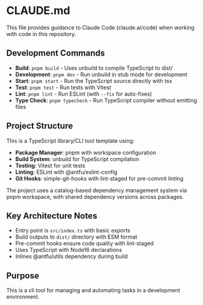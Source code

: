 # CLAUDE.md

This file provides guidance to Claude Code (claude.ai/code) when working with code in this repository.

## Development Commands

- **Build**: `pnpm build` - Uses unbuild to compile TypeScript to dist/
- **Development**: `pnpm dev` - Run unbuild in stub mode for development
- **Start**: `pnpm start` - Run the TypeScript source directly with tsx
- **Test**: `pnpm test` - Run tests with Vitest
- **Lint**: `pnpm lint` - Run ESLint (with `--fix` for auto-fixes)
- **Type Check**: `pnpm typecheck` - Run TypeScript compiler without emitting files

## Project Structure

This is a TypeScript library/CLI tool template using:
- **Package Manager**: pnpm with workspace configuration
- **Build System**: unbuild for TypeScript compilation
- **Testing**: Vitest for unit tests
- **Linting**: ESLint with @antfu/eslint-config
- **Git Hooks**: simple-git-hooks with lint-staged for pre-commit linting

The project uses a catalog-based dependency management system via pnpm workspace, with shared dependency versions across packages.

## Key Architecture Notes

- Entry point is `src/index.ts` with basic exports
- Build outputs to `dist/` directory with ESM format
- Pre-commit hooks ensure code quality with lint-staged
- Uses TypeScript with Node16 declarations
- Inlines @antfu/utils dependency during build

## Purpose

This is a cli tool for managing and automating tasks in a development environment.
